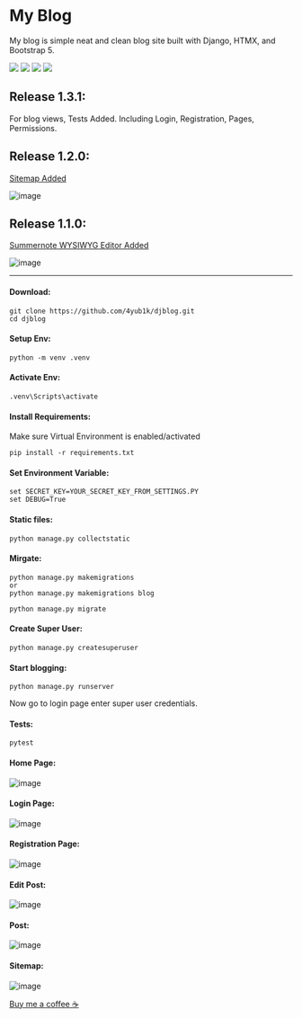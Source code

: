 # My Blog

My blog is simple neat and clean blog site built with Django, HTMX, and Bootstrap 5.

![](https://img.shields.io/badge/Django-4.1.6-green)
![](https://img.shields.io/badge/Python-3.11.1-lightgreen)
![](https://github.com/4yub1k/djblog/actions/workflows/myBlog.yml/badge.svg)
![](https://img.shields.io/badge/Release-1.3.1-orange)

## Release 1.3.1:
  For blog views, Tests Added. Including Login, Registration, Pages,  Permissions.
  
## Release 1.2.0:
  [Sitemap Added](#sitemap)
  
![image](https://user-images.githubusercontent.com/45902447/218271793-7722c165-b2b6-45af-8045-13cf3c73f3ad.png)

## Release 1.1.0:
  [Summernote WYSIWYG Editor Added](#edit-post)
  
![image](https://user-images.githubusercontent.com/45902447/218198174-d13d5e76-1dd4-448d-b868-88779e9cae82.png)

<hr>

#### Download:
```
git clone https://github.com/4yub1k/djblog.git
cd djblog
```

#### Setup Env:
```
python -m venv .venv
```
#### Activate Env:
```
.venv\Scripts\activate
```

#### Install Requirements:
Make sure Virtual Environment is enabled/activated
```
pip install -r requirements.txt
```

#### Set Environment Variable:
```
set SECRET_KEY=YOUR_SECRET_KEY_FROM_SETTINGS.PY
set DEBUG=True
```

#### Static files:
```
python manage.py collectstatic
```

#### Mirgate:
```
python manage.py makemigrations
or
python manage.py makemigrations blog

python manage.py migrate
```

#### Create Super User:
```
python manage.py createsuperuser
```

#### Start blogging:
```
python manage.py runserver
```
Now go to login page enter super user credentials.

#### Tests:
```
pytest
```
#### Home Page:
![image](https://user-images.githubusercontent.com/45902447/218100011-89e5be96-af6c-45c1-8ec9-f9bf30f96bc8.png)

#### Login Page:
![image](https://user-images.githubusercontent.com/45902447/218100144-c4f2c029-4574-41f4-98ea-049d411ec16b.png)

#### Registration Page:
![image](https://user-images.githubusercontent.com/45902447/218100250-40e72d8a-c679-480c-b34f-4f353e5b29d3.png)

#### Edit Post:
![image](https://user-images.githubusercontent.com/45902447/218264080-9e966f87-d18a-4852-bfa3-967a3c7bec32.png)

#### Post:
![image](https://user-images.githubusercontent.com/45902447/218100563-d6e0e92d-a264-4ca8-bbca-4281247c6fac.png)

#### Sitemap:
![image](https://user-images.githubusercontent.com/45902447/218271824-62fdec95-d655-46b4-a86b-bfd09a3f2695.png)

<p>
  <a href="https://www.buymeacoffee.com/4yub1k" target="_blank">
    Buy me a coffee ☕️
  </a>
</p>
